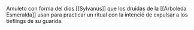 Amuleto con forma del dios [[Sylvanus]] que los druidas de la [[Arboleda Esmeralda]] usan para practicar un ritual con la intenció de expulsar a los tieflings de su guarida.